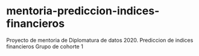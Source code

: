 # mentoria-prediccion-indices-financieros
Proyecto de mentoria de Diplomatura de datos 2020. Prediccion de indices financieros Grupo de cohorte 1
